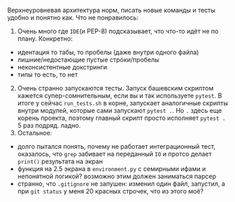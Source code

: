 Верхнеуровневая архитектура норм, писать новые команды и тесты удобно и понятно как.
Что не понравилось:
1) Очень много где `IDE`(и PEP-8) подсказывает, что что-то идёт не по плану. Конкретно: 
* идентация то табы, то пробелы (даже внутри одного файла)
* лишние/недостающие пустые строки/пробелы
* неконсистентные докстринги
* типы то есть, то нет
2) Очень странно запускаются тесты. Запуск башевским скриптом кажется супер-сомнительным, если вы и так используете `pytest`.
В итоге у сейчас `run_tests.sh` в корне, запускает аналогичные скрипты внутри модулей, которые сами запускают `pytest .`.
Но `.` здесь еще корень проекта, поэтому главный скрипт просто исполняет `pytest .` 5 раз подряд. ладно.
3) Остальное:
* долго пытался понять, почему не работает интеграционный тест, оказалось, что `grep` забивает на переданный `IO` и протсо делает `print()` результата на экран
* функция на 2.5 экрана в `environment.py` с семирными ифами и непонятной логикой? возможно этим должен заниматься парсер
* странно, что `.gitignore` не запушен: изменил один файл, запустил, а при `git status` у меня 20 красных строчек, что из этого моё?
